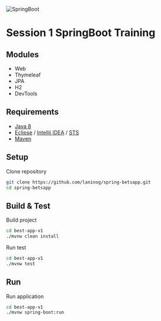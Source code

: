 ![SpringBoot](https://spring.io/img/homepage/icon-spring-boot.svg)

# Session 1 SpringBoot Training

## Modules

- Web
- Thymeleaf
- JPA
- H2
- DevTools

## Requirements

- [Java 8](http://www.oracle.com/technetwork/java/javase/downloads/jdk8-downloads-2133151.html)
- [Eclipse](https://www.eclipse.org/downloads/packages/) / [Intellij IDEA](https://www.jetbrains.com/idea/) / [STS](https://spring.io/tools)
- [Maven](https://maven.apache.org/download.cgi)

## Setup

Clone repository
``` bash
git clone https://github.com/laninog/spring-betsapp.git
cd spring-betsapp
```

## Build & Test

Build project
``` bash
cd best-app-v1
./mvnw clean install
```
Run test
``` bash
cd best-app-v1
./mvnw test
```

## Run

Run application
``` bash
cd best-app-v1
./mvnw spring-boot:run
```
